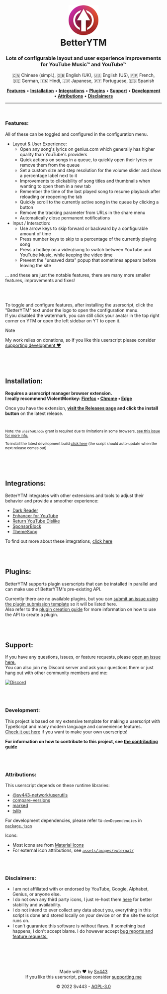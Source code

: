 <div style="text-align: center;" align="center">
<!-- <{{HEADER}}> -->
<!-- THIS IS GENERATED CONTENT - DO NOT MODIFY DIRECTLY -->
<h1><img src="https://raw.githubusercontent.com/Sv443/BetterYTM/main/assets/images/logo/logo_128.png" width="96" height="96" /><br>BetterYTM</h1>

### Lots of configurable layout and user experience improvements for YouTube Music™ and YouTube™
🇨🇳&nbsp;Chinese (simpl.), 🇬🇧&nbsp;English (UK), 🇺🇸&nbsp;English (US), 🇫🇷&nbsp;French, 🇩🇪&nbsp;German, 🇮🇳&nbsp;Hindi, 🇯🇵&nbsp;Japanese, 🇵🇹&nbsp;Portuguese, 🇪🇸&nbsp;Spanish
<!-- END OF GENERATED CONTENT -->
<!-- </{{HEADER}}> -->
[**Features**](#features) • [**Installation**](#installation) • [**Integrations**](#integrations) • [**Plugins**](#plugins) • [**Support**](#support) • [**Development**](#development) • [**Attributions**](#attributions) • [**Disclaimers**](#disclaimers)
  
---

</div>
<br>

<!-- TODO: -->

### Features:
All of these can be toggled and configured in the configuration menu.
- Layout & User Experience:
  - Open any song's lyrics on genius.com which generally has higher quality than YouTube's providers
  - Quick actions on songs in a queue, to quickly open their lyrics or remove them from the queue
  - Set a custom size and step resolution for the volume slider and show a percentage label next to it
  - Improvements to clickability of song titles and thumbnails when wanting to open them in a new tab
  - Remember the time of the last played song to resume playback after reloading or reopening the tab
  - Quickly scroll to the currently active song in the queue by clicking a button
  - Remove the tracking parameter from URLs in the share menu
  - Automatically close permanent notifications
- Input / Interaction:
  - Use arrow keys to skip forward or backward by a configurable amount of time
  - Press number keys to skip to a percentage of the currently playing song
  - Press a hotkey on a video/song to switch between YouTube and YouTube Music, while keeping the video time
  - Prevent the "unsaved data" popup that sometimes appears before leaving the site
  
... and these are just the notable features, there are many more smaller features, improvements and fixes!

<br><br>

To toggle and configure features, after installing the userscript, click the "BetterYTM" text under the logo to open the configuration menu.  
If you disabled the watermark, you can still click your avatar in the top right corner on YTM or open the left sidebar on YT to open it.  
  
> [!NOTE]  
> My work relies on donations, so if you like this userscript please consider [supporting development ❤️](https://github.com/sponsors/Sv443)

<br><br><br>

## Installation:
<b>

Requires a userscript manager browser extension.  
I really recommend ViolentMonkey: [Firefox](https://addons.mozilla.org/en-US/firefox/addon/violentmonkey/) &bull; [Chrome](https://chrome.google.com/webstore/detail/violentmonkey/jinjaccalgkegednnccohejagnlnfdag) &bull; [Edge](https://microsoftedge.microsoft.com/addons/detail/violentmonkey/eeagobfjdenkkddmbclomhiblgggliao?hl=en-GB&gl=DE)

</b>

Once you have the extension, **[visit the Releases page](https://github.com/Sv443/BetterYTM/releases) and click the install button** on the latest release.

<br>

<sup>

Note: the `unsafeWindow` grant is required due to limitations in some browsers, [see this issue for more info.](https://github.com/Sv443/BetterYTM/issues/18#show_issue)

</sup>
<sup>

To install the latest development build [click here](https://github.com/Sv443/BetterYTM/raw/develop/dist/BetterYTM.user.js) (the script should auto-update when the next release comes out)

</sup>

<br><br><br>

## Integrations:
BetterYTM integrates with other extensions and tools to adjust their behavior and provide a smoother experience:
- [Dark Reader](https://darkreader.org/)
- [Enhancer for YouTube](https://www.mrfdev.com/enhancer-for-youtube)
- [Return YouTube Dislike](https://returnyoutubedislike.com/)
- [SponsorBlock](https://sponsor.ajay.app/)
- [ThemeSong](https://github.com/KristofferTroncoso/ThemeSong)
  
To find out more about these integrations, [click here](./src/dev/integrations.md)

<br><br>

## Plugins:
BetterYTM supports plugin userscripts that can be installed in parallel and can make use of BetterYTM's pre-existing API.  
  
<!-- <{{PLUGINS}}> -->
<!-- THIS IS GENERATED CONTENT - DO NOT MODIFY DIRECTLY -->
Currently there are no available plugins, but you can [submit an issue using the plugin submission template](https://github.com/Sv443/BetterYTM/issues/new/choose) so it will be listed here.  
Also refer to the [plugin creation guide](./contributing.md#developing-a-plugin-that-interfaces-with-betterytm) for more information on how to use the API to create a plugin.
<!-- END OF GENERATED CONTENT -->
<!-- </{{PLUGINS}}> -->

<br><br>

## Support:
If you have any questions, issues, or feature requests, please [open an issue here.](https://github.com/Sv443/BetterYTM/issues/new/choose)  
You can also join my Discord server and ask your questions there or just hang out with other community members and me:  
  
[![Discord](https://img.shields.io/discord/565933531214118942)](https://discord.gg/aBH4uRG)

<br><br>

### Development:
This project is based on my extensive template for making a userscript with TypeScript and many modern language and convenience features.  
[Check it out here](https://github.com/Sv443/Userscript.ts) if you want to make your own userscripts!  
  
**For information on how to contribute to this project, see [the contributing guide](./contributing.md)**

<br><br>

### Attributions:
This userscript depends on these runtime libraries:
- [@sv443-network/userutils](https://github.com/Sv443-Network/UserUtils)
- [compare-versions](https://npmjs.org/package/compare-versions)
- [marked](https://npmjs.org/package/marked)
- [tslib](https://npmjs.org/package/tslib)
  
For development dependencies, please refer to `devDependencies` in [`package.json`](./package.json)
  
Icons:  
- Most icons are from [Material Icons](https://fonts.google.com/icons)
- For external icon attributions, see [`assets/images/external/`](assets/images/external/README.md)

<br><br>

### Disclaimers:
- I am not affiliated with or endorsed by YouTube, Google, Alphabet, Genius, or anyone else.
- I do not own any third party icons, I just re-host them [here](./assets/images/external/) for better stability and availability.
- I do not intend to ever collect any data about you, everything in this script is done and stored locally on your device or on the site the script runs on.
- I can't guarantee this software is without flaws. If something bad happens, I don't accept blame. I do however accept [bug reports and feature requests.](https://github.com/Sv443/BetterYTM/issues/new/choose)

<br><br><br><br>

<div align="center" style="text-align: center;">

Made with ❤️ by [Sv443](https://github.com/Sv443)  
If you like this userscript, please consider [supporting me](https://github.com/sponsors/Sv443)  
  
© 2022 Sv443 - [AGPL-3.0](./LICENSE.txt)

</div>
